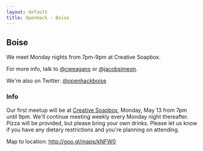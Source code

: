```yaml
---
layout: default
title: OpenHack - Boise
---
```


## Boise

We meet Monday nights from 7pm-9pm at Creative Soapbox.

For more info, talk to [@cweagans](http://twitter.com/cweagans) or [@jacobsimeon](http://twitter.com/jacobsimeon).

We're also on Twitter: [@openhackboise](http://twitter.com/openhackboise)

### Info

Our first meetup will be at [Creative Soapbox](http://creativesoapbox.com), Monday, May 13 from 7pm until 9pm.
We'll continue meeting weekly every Monday night thereafter. Pizza will be provided, but please bring your own
drinks. Please let us know if you have any dietary restrictions and you're planning on attending.

Map to location: http://goo.gl/maps/kNFW0
